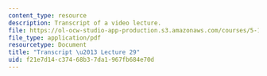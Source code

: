 ```yaml
---
content_type: resource
description: Transcript of a video lecture.
file: https://ol-ocw-studio-app-production.s3.amazonaws.com/courses/5-111-principles-of-chemical-science-fall-2008/f21e7d14c37468b37da1967fb684e70d_5-111F08-L29.pdf
file_type: application/pdf
resourcetype: Document
title: "Transcript \u2013 Lecture 29"
uid: f21e7d14-c374-68b3-7da1-967fb684e70d
---
```

